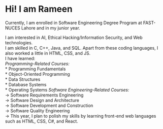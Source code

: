 # Hi! I am Rameen

Currently, I am enrolled in Software Engineering Degree Program at FAST-NUCES Lahore and in my junior year.  

 I am interested in AI, Ethical Hacking/Information Security, and Web technologies.  
 I am skilled in C, C++, Java, and SQL. Apart from these coding languages, I also worked a little in HTML, CSS, and JS.  
 I have learned:  
  *Programming-Related Courses:*  
    * Programming Fundamentals  
    * Object-Oriented Programming  
    * Data Structures  
    * Database Systems  
    * Operating Systems 
  *Software Engineering-Related Courses:*  
    -> Software Requirements Engineering  
    -> Software Design and Architecture  
    -> Software Development and Construction  
    -> Software Quality Engineering  
-> This year, I plan to polish my skills by learning front-end web languages such as HTML, CSS, C#, and React.  
